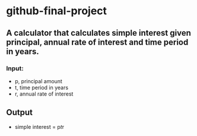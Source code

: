 # github-final-project

## A calculator that calculates simple interest given principal, annual rate of interest and time period in years.
### Input:
- p, principal amount
- t, time period in years
- r, annual rate of interest
## Output
- simple interest = p*t*r
